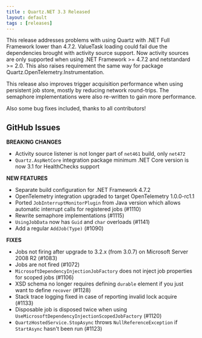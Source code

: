 ```yaml
---
title : Quartz.NET 3.3 Released
layout: default
tags : [releases]
---
```

This release addresses problems with using Quartz with .NET Full Framework lower than 4.7.2. ValueTask loading
could fail due the dependencies brought with activity source support. Now activity sources are only supported when
using .NET Framework >= 4.7.2 and netstandard >= 2.0. This also raises requirement the same way for package
Quartz.OpenTelemetry.Instrumentation.

This release also improves trigger acquisition performance when using persistent job store, mostly by reducing network round-trips.
The semaphore implementations were also re-written to gain more performance.

Also some bug fixes included, thanks to all contributors!

## GitHub Issues

__BREAKING CHANGES__

* Activity source listener is not longer part of `net461` build, only `net472`
* `Quartz.AspNetCore` integration package minimum .NET Core version is now 3.1 for HealthChecks support
  
__NEW FEATURES__

* Separate build configuration for .NET Framework 4.7.2
* OpenTelemetry integration upgraded to target OpenTelemetry 1.0.0-rc1.1
* Ported `JobInterruptMonitorPlugin` from Java version which allows automatic interrupt calls for registered jobs (#1110)
* Rewrite semaphore implementations (#1115)
* `UsingJobData` now has `Guid` and `char` overloads (#1141)
* Add a regular `AddJob(Type)` (#1090)
  
__FIXES__

* Jobs not firing after upgrade to 3.2.x (from 3.0.7) on Microsoft Server 2008 R2 (#1083)
* Jobs are not fired (#1072)
* `MicrosoftDependencyInjectionJobFactory` does not inject job properties for scoped jobs (#1106)
* XSD schema no longer requires defining `durable` element if you just want to define `recover` (#1128)
* Stack trace logging fixed in case of reporting invalid lock acquire (#1133)
* Disposable job is disposed twice when using `UseMicrosoftDependencyInjectionScopedJobFactory` (#1120)
* `QuartzHostedService.StopAsync` throws `NullReferenceException` if `StartAsync` hasn't been run (#1123)

<Download />
